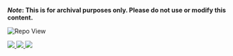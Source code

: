 <strong>*Note*: This is for archival purposes only. Please do not use or modify this content.</strong>

![Repo View](https://komarev.com/ghpvc/?username=aayushx402&style=for-the-badge&color=blue)

  <!-- Reddit Badge with link -->
  <a href="https://reddit.com/u/aayush-le">
    <img src="https://img.shields.io/badge/Reddit-Join-FF4500?style=for-the-badge&logo=reddit&logoColor=white" />
  </a>
  
  <!-- Instagram Badge with link -->
  <a href="https://instagram.com/aayushxvf">
    <img src="https://img.shields.io/badge/Instagram-Follow-E4405F?style=for-the-badge&logo=instagram&logoColor=white" />
  </a>
  
  <!-- Telegram Badge with link -->
  <a href="https://t.me/aayushchalise/">
    <img src="https://img.shields.io/badge/Telegram-Join%20Chat-0088CC?style=for-the-badge&logo=telegram&logoColor=white" />
  </a>
</p>





